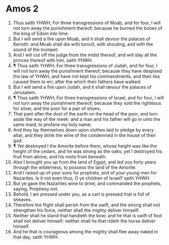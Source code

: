 ﻿# Amos 2
1. Thus saith YHWH; For three transgressions of Moab, and for four, I will not turn away the punishment thereof; because he burned the bones of the king of Edom into lime: 
2. But I will send a fire upon Moab, and it shall devour the palaces of Kerioth: and Moab shall die with tumult, with shouting, and with the sound of the trumpet: 
3. And I will cut off the judge from the midst thereof, and will slay all the princes thereof with him, saith YHWH. 
4. ¶ Thus saith YHWH; For three transgressions of Judah, and for four, I will not turn away the punishment thereof; because they have despised the law of YHWH, and have not kept his commandments, and their lies caused them to err, after the which their fathers have walked: 
5. But I will send a fire upon Judah, and it shall devour the palaces of Jerusalem. 
6. ¶ Thus saith YHWH; For three transgressions of Israel, and for four, I will not turn away the punishment thereof; because they sold the righteous for silver, and the poor for a pair of shoes; 
7. That pant after the dust of the earth on the head of the poor, and turn aside the way of the meek: and a man and his father will go in unto the same maid, to profane my holy name: 
8. And they lay themselves down upon clothes laid to pledge by every altar, and they drink the wine of the condemned in the house of their god. 
9. ¶ Yet destroyed I the Amorite before them, whose height was like the height of the cedars, and he was strong as the oaks; yet I destroyed his fruit from above, and his roots from beneath. 
10. Also I brought you up from the land of Egypt, and led you forty years through the wilderness, to possess the land of the Amorite. 
11. And I raised up of your sons for prophets, and of your young men for Nazarites. Is it not even thus, O ye children of Israel? saith YHWH. 
12. But ye gave the Nazarites wine to drink; and commanded the prophets, saying, Prophesy not. 
13. Behold, I am pressed under you, as a cart is pressed that is full of sheaves. 
14. Therefore the flight shall perish from the swift, and the strong shall not strengthen his force, neither shall the mighty deliver himself: 
15. Neither shall he stand that handleth the bow; and he that is swift of foot shall not deliver himself: neither shall he that rideth the horse deliver himself. 
16. And he that is courageous among the mighty shall flee away naked in that day, saith YHWH. 
